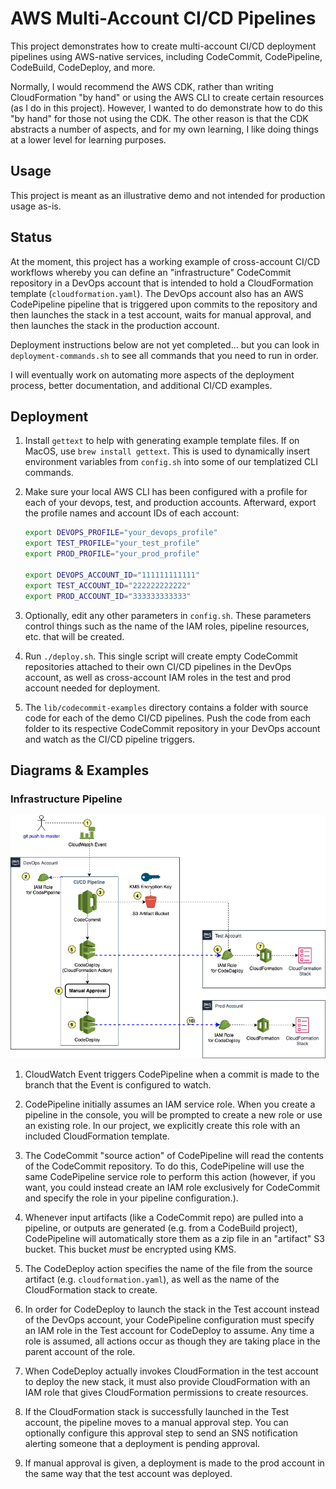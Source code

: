 # AWS Multi-Account CI/CD Pipelines

This project demonstrates how to create multi-account CI/CD deployment pipelines using AWS-native services, including CodeCommit, CodePipeline, CodeBuild, CodeDeploy, and more. 

Normally, I would recommend the AWS CDK, rather than writing CloudFormation "by hand" or using the AWS CLI to create certain resources (as I do in this project). However, I wanted to do demonstrate how to do this "by hand" for those not using the CDK. The other reason is that the CDK abstracts a number of aspects, and for my own learning, I like doing things at a lower level for learning purposes. 

## Usage

This project is meant as an illustrative demo and not intended for production usage as-is. 

## Status

At the moment, this project has a working example of cross-account CI/CD workflows whereby you can define an "infrastructure" CodeCommit repository in a DevOps account that is intended to hold a CloudFormation template (`cloudformation.yaml`). The DevOps account also has an AWS CodePipeline pipeline that is triggered upon commits to the repository and then launches the stack in a test account, waits for manual approval, and then launches the stack in the production account. 

Deployment instructions below are not yet completed... but you can look in `deployment-commands.sh` to see all commands that you need to run in order. 

I will eventually work on automating more aspects of the deployment process, better documentation, and additional CI/CD examples. 

## Deployment

1. Install `gettext` to help with generating example template files. If on MacOS, use `brew install gettext`. This is used to dynamically insert environment variables from `config.sh` into some of our templatized CLI commands.

1. Make sure your local AWS CLI has been configured with a profile for each of your devops, test, and production accounts. Afterward, export the profile names and account IDs of each account: 

    ```sh
    export DEVOPS_PROFILE="your_devops_profile"
    export TEST_PROFILE="your_test_profile"
    export PROD_PROFILE="your_prod_profile"

    export DEVOPS_ACCOUNT_ID="111111111111"
    export TEST_ACCOUNT_ID="222222222222"
    export PROD_ACCOUNT_ID="333333333333"
    ```

1. Optionally, edit any other parameters in `config.sh`. These parameters control things such as the name of the IAM roles, pipeline resources, etc. that will be created. 

1. Run `./deploy.sh`. This single script will create empty CodeCommit repositories attached to their own CI/CD pipelines in the DevOps account, as well as cross-account IAM roles in the test and prod account needed for deployment.

1. The `lib/codecommit-examples` directory contains a folder with source code for each of the demo CI/CD pipelines. Push the code from each folder to its respective CodeCommit repository in your DevOps account and watch as the CI/CD pipeline triggers. 

## Diagrams & Examples

### Infrastructure Pipeline

![](images/infrastructure-pipeline.png)

1. CloudWatch Event triggers CodePipeline when a commit is made to the branch that the Event is configured to watch. 

2. CodePipeline initially assumes an IAM service role. When you create a pipeline in the console, you will be prompted to create a new role or use an existing role. In our project, we explicitly create this role with an included CloudFormation template. 

3. The CodeCommit "source action" of CodePipeline will read the contents of the CodeCommit repository. To do this, CodePipeline will use the same CodePipeline service role to perform this action (however, if you want, you could instead create an IAM role exclusively for CodeCommit and specify the role in your pipeline configuration.).

4. Whenever input artifacts (like a CodeCommit repo) are pulled into a pipeline, or outputs are generated (e.g. from a CodeBuild project), CodePipeline will automatically store them as a zip file in an "artifact" S3 bucket. This bucket *must* be encrypted using KMS. 

5. The CodeDeploy action specifies the name of the file from the source artifact (e.g. `cloudformation.yaml`), as well as the name of the CloudFormation stack to create. 

6. In order for CodeDeploy to launch the stack in the Test account instead of the DevOps account, your CodePipeline configuration must specify an IAM role in the Test account for CodeDeploy to assume. Any time a role is assumed, all actions occur as though they are taking place in the parent account of the role.

7. When CodeDeploy actually invokes CloudFormation in the test account to deploy the new stack, it must also provide CloudFormation with an IAM role that gives CloudFormation permissions to create resources. 

8. If the CloudFormation stack is successfully launched in the Test account, the pipeline moves to a manual approval step. You can optionally configure this approval step to send an SNS notification alerting someone that a deployment is pending approval. 

9. If manual approval is given, a deployment is made to the prod account in the same way that the test account was deployed. 


